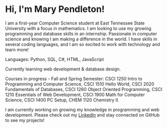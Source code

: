 # Hi, I'm Mary Pendleton!

I am a first-year Computer Science student at East Tennessee State University with a focus in mathematics. I am looking to use my growing programming and database skills in an internship. Passionate in computer science and knowing I am making a difference in the world. I have skills in several coding languages, and I am so excited to work with technology and learn more!

Languages: Python, SQL, C#, HTML, JavaScript

Currently learning web development & database design.

Courses in progress - Fall and Spring Semester: 
CSCI 1250 Intro to Programming and Computer Science,
CSCI 1510 Hello World,
CSCI 2020 Fundamentals of Databases,
CSCI 1260 Object Oriented Programming,
CSCI 1210 Essentials of Web Development,
CSCI 1900 Math for Computer Science,
CSCI 1400 PC Setup,
CHEM 1120 Chemistry II.

I am currently working on growing my knowledge in programming and web development. Please check out my [LinkedIn](www.linkedin.com/in/mary-pendleton-046841387) and stay connected on GitHub to see my projects!
<!--
**marypendleton/marypendleton** is a ✨ _special_ ✨ repository because its `README.md` (this file) appears on your GitHub profile.

Here are some ideas to get you started:
# I am a first year 
- 🔭 I’m currently working on ...
- 🌱 I’m currently learning ...
- 👯 I’m looking to collaborate on ...
- 🤔 I’m looking for help with ...
- 💬 Ask me about ...
- 📫 How to reach me: ...
- 😄 Pronouns: ...
- ⚡ Fun fact: ...
-->
